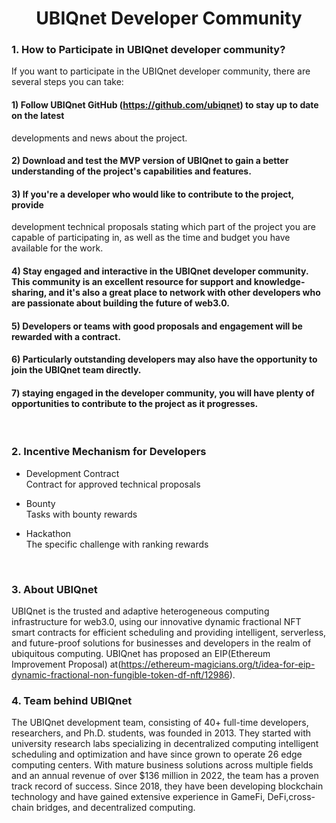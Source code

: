 # <center>UBIQnet Developer Community
###  1. How to Participate in UBIQnet developer community?
If you want to participate in the UBIQnet developer community, there are several steps
you can take:
#### 1) Follow UBIQnet GitHub (https://github.com/ubiqnet) to stay up to date on the latest
developments and news about the project.
#### 2) Download and test the MVP version of UBIQnet to gain a better understanding of the project's capabilities and features.
#### 3) If you're a developer who would like to contribute to the project, provide
development technical proposals stating which part of the project you are capable
of participating in, as well as the time and budget you have available for the work.
#### 4) Stay engaged and interactive in the UBIQnet developer community. This community is an excellent resource for support and knowledge-sharing, and it's also a great place to network with other developers who are passionate about building the future of web3.0. 
#### 5) Developers or teams with good proposals and engagement will be rewarded with a contract.
#### 6) Particularly outstanding developers may also have the opportunity to join the UBIQnet team directly.
#### 7) staying engaged in the developer community, you will have plenty of opportunities to contribute to the project as it progresses. 
&emsp;
### 2. Incentive Mechanism for Developers
* Development Contract<br/>
Contract for approved technical proposals

* Bounty <br/> 
Tasks with bounty rewards

* Hackathon <br/>
The specific challenge with ranking rewards

&emsp;
### 3. About UBIQnet
UBIQnet is the trusted and adaptive heterogeneous computing infrastructure for web3.0, using our innovative dynamic fractional NFT smart contracts for efficient scheduling and
providing intelligent, serverless, and future-proof solutions for businesses and
developers in the realm of ubiquitous computing. UBIQnet has proposed an EIP(Ethereum Improvement Proposal) at(https://ethereum-magicians.org/t/idea-for-eip-dynamic-fractional-non-fungible-token-df-nft/12986).
&emsp;
### 4. Team behind UBIQnet
The UBIQnet development team, consisting of 40+ full-time developers, researchers, and Ph.D. students, was founded in 2013. They started with university research labs specializing in decentralized computing intelligent scheduling and optimization and have
since grown to operate 26 edge computing centers. With mature business solutions across multiple fields and an annual revenue of over $136 million in 2022, the team has a proven track record of success. Since 2018, they have been developing blockchain technology and have gained extensive experience in GameFi, DeFi,cross-chain bridges, and decentralized computing.